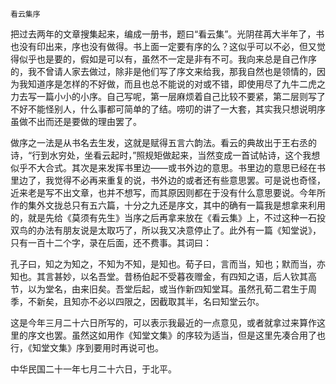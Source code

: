     看云集序 

   把过去两年的文章搜集起来，编成一册书，题曰“看云集”。光阴荏苒大半年了，书也没有印出来，序也没有做得。书上面一定要有序的么？这似乎可以不必，但又觉得似乎也是要的，假如是可以有，虽然不一定是非有不可。我向来总是自己作序的，我不曾请人家去做过，除非是他们写了序文来给我，那我自然也是领情的，因为我知道序是怎样的不好做，而且也总不能说的对或不错，即使用尽了九牛二虎之力去写一篇小小的小序。自己写呢，第一层麻烦着自己比较不要紧，第二层则写了不好不能怪别人，什么事都可简单的了结。唠叨的讲了一大套，其实我只想说明序虽做不出而还是要做的理由罢了。

   做序之一法是从书名去生发，这就是赋得五言六韵法。看云的典故出于王右丞的诗，“行到水穷处，坐看云起时，”照规矩做起来，当然变成一首试帖诗，这个我想似乎不大合式。其次是来发挥书里边——或书外边的意思。书里边的意思已经在书里边了，我觉得不必再来重复的说，书外边的或者还有些意思罢。可是说也奇怪，近来老是写不出文章，也并不想写，而其原因则都在于没有什么意思要说。今年所作的集外文拢总只有五六篇，十分之九还是序文，其中的确有一篇我是想拿来利用的，就是先给《莫须有先生》当序之后再拿来放在《看云集》上，不过这种一石投双鸟的办法有朋友说是太取巧了，所以我又决意停止了。此外有一篇《知堂说》，只有一百十二个字，录在后面，还不费事。其词曰：

   孔子曰，知之为知之，不知为不知，是知也。荀子曰，言而当，知也；默而当，亦知也。其言甚妙，以名吾堂。昔杨伯起不受暮夜赠金，有四知之语，后人钦其高节，以为堂名，由来旧矣。吾堂后起，或当作新四知堂耳。虽然孔荀二君生于周季，不新矣，且知亦不必以四限之，因截取其半，名曰知堂云尔。

   这是今年三月二十六日所写的，可以表示我最近的一点意见，或者就拿过来算作这里的序文也罢。虽然这如用作《知堂文集》的序较为适当，但是这里先凑合用了也行，《知堂文集》序到要用时再说可也。

   中华民国二十一年七月二十六日，于北平。

